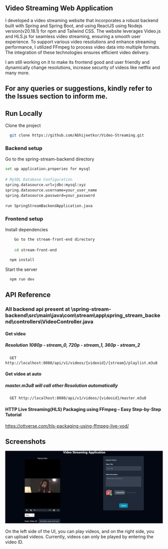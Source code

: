 ## Video Streaming Web Application 

I developed a video streaming website that incorporates a robust backend built with Spring and Spring Boot, and  using ReactJS using Nodejs version(v20.18.1) for npm and Tailwind CSS. The website leverages Video.js and HLS.js for seamless video streaming, ensuring a smooth user experience. To support various video resolutions and enhance streaming performance, I utilized FFmpeg to process video data into multiple formats. The integration of these technologies ensures efficient video delivery. 

I am still working on it to make its frontend good and user friendly and dynamically change resolutions, increase security of videos like netflix and many more.

## For any queries or suggestions, kindly refer to the Issues section to inform me.

## Run Locally

Clone the project

```bash
  git clone https://github.com/Abhijeetkur/Video-Streaming.git
```
### Backend setup

Go to the spring-stream-backend directory

```bash
set up application.properies for mysql

# MySQL Database Configuration
spring.datasource.url=jdbc:mysql:xyz
spring.datasource.username=your_user_name
spring.datasource.password=your_password

run SpringStreamBackendApplication.java
```
### Frontend setup
Install dependencies
```bash
    Go to the stream-front-end directory

    cd stream-front-end
```

```bash
  npm install
```

Start the server

```bash
  npm run dev
```

## API Reference
###  All backend api present at \spring-stream-backend\src\main\java\com\stream\app\spring_stream_backend\controllers\VideoController.java
#### Get video
##### Resolution 1080p - stream_0, 720p - stream_1, 360p - stream_2
```http
  GET http://localhost:8080/api/v1/videos/{videoid}/{stream}/playlist.m3u8
```

#### Get vidoe at auto
##### master.m3u8 will call other Resolution automatically
```http
  GET http://localhost:8080/api/v1/videos/{videoid}/master.m3u8
```

#### HTTP Live Streaming(HLS) Packaging using FFmpeg – Easy Step-by-Step Tutorial
  https://ottverse.com/hls-packaging-using-ffmpeg-live-vod/


## Screenshots

![App Screenshot](https://github.com/Abhijeetkur/Video-Streaming/blob/main/Screenshot%202024-12-21%20152339.png)

On the left side of the UI, you can play videos, and on the right side, you can upload videos. Currently, videos can only be played by entering the video ID.

